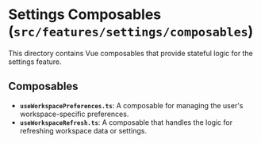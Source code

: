# Settings Composables (`src/features/settings/composables`)

This directory contains Vue composables that provide stateful logic for the settings feature.

## Composables

-   **`useWorkspacePreferences.ts`**: A composable for managing the user's workspace-specific preferences.
-   **`useWorkspaceRefresh.ts`**: A composable that handles the logic for refreshing workspace data or settings. 